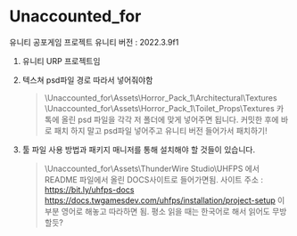 # Unaccounted_for
유니티 공포게임 프로젝트
유니티 버전 : 2022.3.9f1
1. 유니티 URP 프로젝트임
2. 텍스쳐 psd파일 경로 따라서 넣어줘야함
    > \Unaccounted_for\Assets\Horror_Pack_1\Architectural\Textures
    > \Unaccounted_for\Assets\Horror_Pack_1\Toilet_Props\Textures
    카톡에 올린 psd 파일을 각각 저 폴더에 맞게 넣어주면 됩니다.
    > 커밋한 후에 바로 패치 하지 말고 psd파일 넣어주고 유니티 버전 들어가서 패치하기!

3. 툴 파일 사용 방법과 패키지 매니저를 통해 설치해야 할 것들이 있습니다.
    >\Unaccounted_for\Assets\ThunderWire Studio\UHFPS 에서 README 파일에서 올린 DOCS사이트로 들어가면됨.
    >사이트 주소  : https://bit.ly/uhfps-docs
    >https://docs.twgamesdev.com/uhfps/installation/project-setup 이 부분 영어로 해놓고 따라하면 됨.
    >평소 읽을 때는 한국어로 해서 읽어도 무방할듯?
